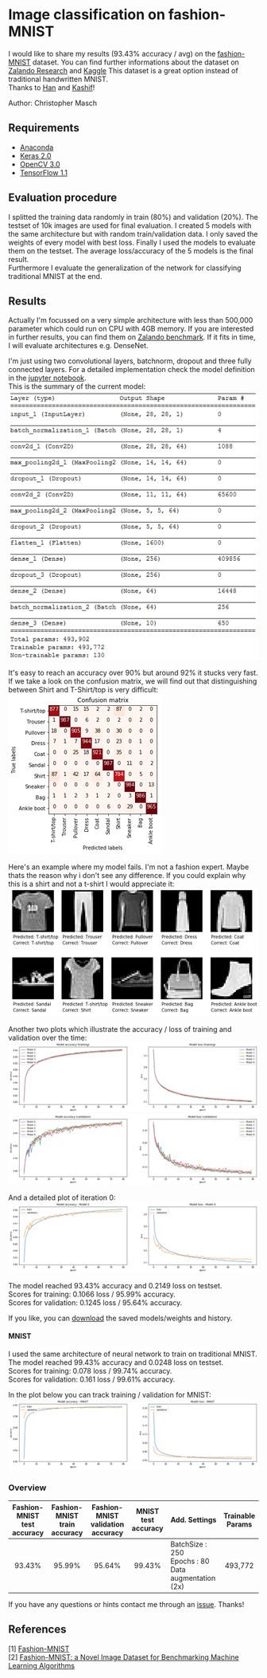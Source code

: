 # Image classification on fashion-MNIST
I would like to share my results (93.43% accuracy / avg) on the [fashion-MNIST](https://github.com/zalandoresearch/fashion-mnist) dataset. You can find further informations about the dataset on [Zalando Research](https://github.com/zalandoresearch/fashion-mnist) and [Kaggle](https://www.kaggle.com/zalando-research/fashionmnist)
This dataset is a great option instead of traditional handwritten MNIST.<br>
Thanks to [Han](https://github.com/hanxiao) and [Kashif](https://github.com/kashif)!

Author: Christopher Masch

## Requirements
- [Anaconda](https://www.continuum.io/downloads)
- [Keras 2.0](https://keras.io/)
- [OpenCV 3.0](http://opencv.org/)
- [TensorFlow 1.1](https://www.tensorflow.org/)

## Evaluation procedure
I splitted the training data randomly in train (80%) and validation (20%). The testset of 10k images are used for final evaluation. I created 5 models with the same architecture but with random train/validation data. I only saved the weights of every model with best loss. Finally I used the models to evaluate them on the testset. The average loss/accuracy of the 5 models is the final result.<br>
Furthermore I evaluate the generalization of the network for classifying traditional MNIST at the end.

## Results
Actually I'm focussed on a very simple architecture with less than 500,000 parameter which could run on CPU with 4GB memory. If you are interested in further results, you can find them on [Zalando benchmark](https://github.com/zalandoresearch/fashion-mnist#benchmark). If it fits in time, I will evaluate architectures e.g. DenseNet.

I'm just using two convolutional layers, batchnorm, dropout and three fully connected layers. For a detailed implementation check the model definition in the [jupyter notebook](https://github.com/cmasch/zalando-fashion-mnist/blob/master/Simple_Convolutional_Neural_Network_Fashion-MNIST.ipynb).<br>
This is the summary of the current model:<br>
<kbd><img src="./models/simple_cnn/summary.png"></kbd>

It's easy to reach an accuracy over 90% but around 92% it stucks very fast. If we take a look on the confusion matrix, we will find out that distinguishing between Shirt and T-Shirt/top is very difficult:<br>
<img src="./models/simple_cnn/confusion_matrix.png">

Here's an example where my model fails. I'm not a fashion expert. Maybe thats the reason why i don't see any difference. If you could explain why this is a shirt and not a t-shirt I would appreciate it:
<img src="./images/samples.png">

Another two plots which illustrate the accuracy / loss of training and validation over the time:<br>
<kbd><img src="./models/simple_cnn/training.png"><br>
<img src="./models/simple_cnn/validation.png"></kbd>

And a detailed plot of iteration 0:<br>
<kbd><img src="./models/simple_cnn/train_validation-model_0.png"></kbd>

The model reached 93.43% accuracy and 0.2149 loss on testset.<br>
Scores for training: 0.1066 loss / 95.99% accuracy.<br>
Scores for validation: 0.1245 loss / 95.64% accuracy.

If you like, you can [download](https://github.com/cmasch/zalando-fashion-mnist/tree/master/models/simple_cnn) the saved models/weights and history.

#### MNIST
I used the same architecture of neural network to train on traditional MNIST.<br>
The model reached 99.43% accuracy and 0.0248 loss on testset.<br>
Scores for training: 0.078 loss / 99.74% accuracy.<br>
Scores for validation: 0.161 loss / 99.61% accuracy.

In the plot below you can track training / validation for MNIST:
<kbd><img src="./models/simple_cnn/mnist_train-validation.png"></kbd>

### Overview

| Fashion-MNIST<br>test accuracy | Fashion-MNIST<br>train accuracy | Fashion-MNIST<br>validation accuracy | MNIST<br> test accuracy | Add. Settings | Trainable<br>Params |
| :---: | :---: | :---: | :---: | --- | :---: |
| 93.43% | 95.99% | 95.64% | 99.43% | BatchSize : 250<br> Epochs : 80<br> Data augmentation (2x) | 493,772

If you have any questions or hints contact me through an [issue](https://github.com/cmasch/zalando-fashion-mnist/issues). Thanks!

## References
[1] [Fashion-MNIST](https://github.com/zalandoresearch/fashion-mnist)<br>
[2] [Fashion-MNIST: a Novel Image Dataset for Benchmarking Machine Learning Algorithms](https://arxiv.org/abs/1708.07747)
